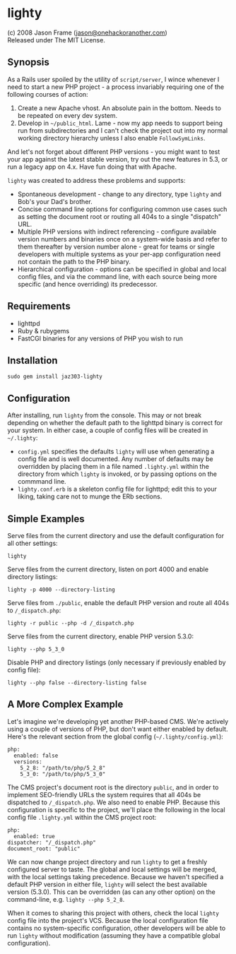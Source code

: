lighty
======

(c) 2008 Jason Frame (<jason@onehackoranother.com>)<br/>
Released under The MIT License.

Synopsis
--------

As a Rails user spoiled by the utility of `script/server`, I wince whenever I need to start a new PHP project - a process invariably requiring one of the following courses of action:

  1. Create a new Apache vhost. An absolute pain in the bottom. Needs to be
     repeated on every dev system.
  2. Develop in `~/public_html`. Lame - now my app needs to support being run from
     subdirectories and I can't check the project out into my normal working directory
     hierarchy unless I also enable `FollowSymLinks`.
     
And let's not forget about different PHP versions - you might want to test your app against the latest stable version, try out the new features in 5.3, or run a legacy app on 4.x. Have fun doing that with Apache.

`lighty` was created to address these problems and supports:
  
  * Spontaneous development - change to any directory, type `lighty` and
    Bob's your Dad's brother.
  * Concise command line options for configuring common use cases such as
    setting the document root or routing all 404s to a single "dispatch" URL.
  * Multiple PHP versions with indirect referencing - configure available
    version numbers and binaries once on a system-wide basis and refer to
    them thereafter by version number alone - great for teams or single
    developers with multiple systems as your per-app configuration need not
    contain the path to the PHP binary.
  * Hierarchical configuration - options can be specified in global and local
    config files, and via the command line, with each source being more
    specific (and hence overriding) its predecessor.
  
Requirements
------------

  * lighttpd
  * Ruby & rubygems
  * FastCGI binaries for any versions of PHP you wish to run
  
Installation
------------

    sudo gem install jaz303-lighty

Configuration
-------------

After installing, run `lighty` from the console. This may or not break depending on whether the default path to the lighttpd binary is correct for your system. In either case, a couple of config files will be created in `~/.lighty`:

 * `config.yml` specifies the defaults `lighty` will use when generating a config
   file and is well documented. Any number of defaults may be overridden by placing
   them in a file named `.lighty.yml` within the directory from which `lighty` is
   invoked, or by passing options on the commmand line.
 * `lighty.conf.erb` is a skeleton config file for lighttpd; edit this to your
   liking, taking care not to munge the ERb sections.
   
Simple Examples
---------------

Serve files from the current directory and use the default configuration for all other settings:

    lighty

Serve files from the current directory, listen on port 4000 and enable directory listings:

    lighty -p 4000 --directory-listing

Serve files from `./public`, enable the default PHP version and route all 404s to `/_dispatch.php`:

    lighty -r public --php -d /_dispatch.php

Serve files from the current directory, enable PHP version 5.3.0:

    lighty --php 5_3_0

Disable PHP and directory listings (only necessary if previously enabled by config file):

    lighty --php false --directory-listing false
    
A More Complex Example
----------------------

Let's imagine we're developing yet another PHP-based CMS. We're actively using a couple of versions of PHP, but don't want either enabled by default. Here's the relevant section from the global config (`~/.lighty/config.yml`):

    php:
      enabled: false
      versions:
        5_2_8: "/path/to/php/5_2_8"
        5_3_0: "/path/to/php/5_3_0"


The CMS project's document root is the directory `public`, and in order to implement SEO-friendly URLs the system requires that all 404s be dispatched to `/_dispatch.php`. We also need to enable PHP. Because this configuration is specific to the project, we'll place the following in the local config file `.lighty.yml` within the CMS project root:

    php:
      enabled: true
    dispatcher: "/_dispatch.php"
    document_root: "public"

We can now change project directory and run `lighty` to get a freshly configured server to taste. The global and local settings will be merged, with the local settings taking precedence. Because we haven't specified a default PHP version in either file, `lighty` will select the best available version (5.3.0). This can be overridden (as can any other option) on the command-line, e.g. `lighty --php 5_2_8`.

When it comes to sharing this project with others, check the local `lighty` config file into the project's VCS. Because the local configuration file contains no system-specific configuration, other developers will be able to run `lighty` without modification (assuming they have a compatible global configuration).

